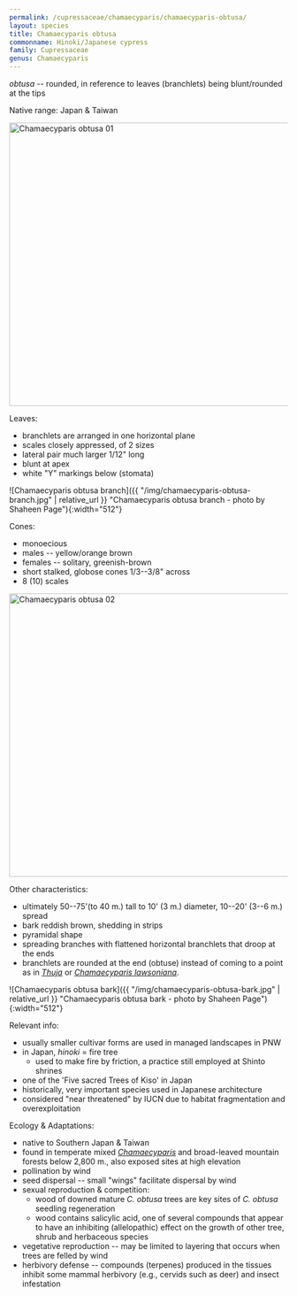 ```yaml
---
permalink: /cupressaceae/chamaecyparis/chamaecyparis-obtusa/
layout: species
title: Chamaecyparis obtusa
commonname: Hinoki/Japanese cypress
family: Cupressaceae
genus: Chamaecyparis
---
```


*obtusa* -- rounded, in reference to leaves (branchlets) being blunt/rounded at the tips

Native range: Japan & Taiwan

<a title="Σ64 / CC BY (https://creativecommons.org/licenses/by/3.0)" href="https://commons.wikimedia.org/wiki/File:Chamaecyparis_obtusa_01.jpg"><img width="512" alt="Chamaecyparis obtusa 01" src="https://upload.wikimedia.org/wikipedia/commons/thumb/6/6e/Chamaecyparis_obtusa_01.jpg/512px-Chamaecyparis_obtusa_01.jpg"></a>

Leaves:
  - branchlets are arranged in one horizontal plane
  - scales closely appressed, of 2 sizes
  - lateral pair much larger 1/12" long
  - blunt at apex
  - white "Y" markings below (stomata)

![Chamaecyparis obtusa branch]({{ "/img/chamaecyparis-obtusa-branch.jpg" | relative_url }} "Chamaecyparis obtusa branch - photo by Shaheen Page"){:width="512"}

Cones:
  - monoecious
  - males -- yellow/orange brown
  - females -- solitary, greenish-brown
  - short stalked, globose cones 1/3--3/8" across
  - 8 (10) scales

<a title="Σ64 / CC BY (https://creativecommons.org/licenses/by/3.0)" href="https://commons.wikimedia.org/wiki/File:Chamaecyparis_obtusa_02.jpg"><img width="512" alt="Chamaecyparis obtusa 02" src="https://upload.wikimedia.org/wikipedia/commons/thumb/c/c1/Chamaecyparis_obtusa_02.jpg/512px-Chamaecyparis_obtusa_02.jpg"></a>

Other characteristics:
  - ultimately 50--75'(to 40 m.) tall to 10' (3 m.) diameter, 10--20' (3--6 m.) spread
  - bark reddish brown, shedding in strips
  - pyramidal shape
  - spreading branches with flattened horizontal branchlets that droop at the ends
  - branchlets are rounded at the end (obtuse) instead of coming to a point as in *[Thuja](../../thuja/)* or *[Chamaecyparis lawsoniana](../chamaecyparis-lawsoniana/)*.


![Chamaecyparis obtusa bark]({{ "/img/chamaecyparis-obtusa-bark.jpg" | relative_url }} "Chamaecyparis obtusa bark - photo by Shaheen Page"){:width="512"}

Relevant info:
  - usually smaller cultivar forms are used in managed landscapes in PNW
  - in Japan, *hinoki* = fire tree
    - used to make fire by friction, a practice still employed at Shinto shrines
  - one of the 'Five sacred Trees of Kiso' in Japan
  - historically, very important species used in Japanese architecture
  - considered "near threatened" by IUCN due to habitat fragmentation and overexploitation

Ecology & Adaptations:
  - native to Southern Japan & Taiwan
  - found in temperate mixed *[Chamaecyparis](../)* and broad-leaved mountain forests below 2,800 m., also exposed sites at high elevation
  - pollination by wind
  - seed dispersal -- small "wings" facilitate dispersal by wind
  - sexual reproduction & competition:
    - wood of downed mature *C. obtusa* trees are key sites of *C. obtusa* seedling regeneration
    - wood contains salicylic acid, one of several compounds that appear to have an inhibiting (allelopathic) effect on the growth of other tree, shrub and herbaceous species
  - vegetative reproduction -- may be limited to layering that occurs when trees are felled by wind
  - herbivory defense -- compounds (terpenes) produced in the tissues inhibit some mammal herbivory (e.g., cervids such as deer) and insect infestation
